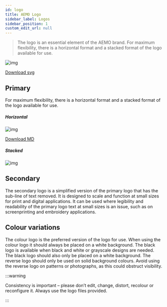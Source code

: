 ```yaml
---
id: logo
title: AEMO Logo
sidebar_label: Logos
sidebar_position: 1
custom_edit_url: null
---
```



> The logo is an essential element of the AEMO brand.
For maximum flexibility, there is a horizontal format and a stacked format of the logo available for use.

![img](/AEMO_Icon_NSW.svg)

[Download svg](/AEMO_Icon_NSW.svg)

## Primary

For maximum flexibility, there is a horizontal format and a stacked format of the logo available for use.

##### Horizontal

![img](/img/logos/logo-primary-dark.svg) 

[Download MD](/img/logos/logo-primary-dark.svg)



##### Stacked

![img](/img/logos/logo-primary-dark-v.svg)

## Secondary

The secondary logo is a simplified version of the primary logo that has the sub-line of text removed. It is designed to scale and function at small sizes for print and digital applications. It can be used where legibility and readability of the primary logo text at small sizes is an issue, such as on screenprinting and embroidery applications.

## Colour variations

The colour logo is the preferred version of the logo for use. When using the colour logo it should always be placed on a white background.
The black logo is available when black and white or grayscale designs are needed. The black logo should also only be placed on a white background.
The reverse logo should only be used on solid background colours. Avoid using the reverse logo on patterns or photographs, as this could obstruct visibility.



:::warning

Consistency is important – please don’t edit, change, distort, recolour or reconfigure it. Always use the logo files provided.

:::